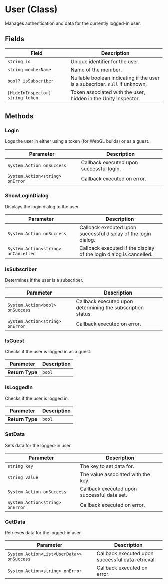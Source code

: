 # User (Class)

Manages authentication and data for the currently logged-in user.

## Fields

| Field                  | Description                                                    |
|------------------------|----------------------------------------------------------------|
| `string id`            | Unique identifier for the user.                                 |
| `string memberName`    | Name of the member.                                            |
| `bool? isSubscriber`   | Nullable boolean indicating if the user is a subscriber. `null` if unknown. |
| `[HideInInspector] string token` | Token associated with the user, hidden in the Unity Inspector. |

## Methods

### Login

Logs the user in either using a token (for WebGL builds) or as a guest.

| Parameter            | Description                                                    |
|----------------------|----------------------------------------------------------------|
| `System.Action onSuccess` | Callback executed upon successful login.                 |
| `System.Action<string> onError` | Callback executed on error.                         |

### ShowLoginDialog

Displays the login dialog to the user.

| Parameter            | Description                                                    |
|----------------------|----------------------------------------------------------------|
| `System.Action onSuccess` | Callback executed upon successful display of the login dialog. |
| `System.Action<string> onCancelled` | Callback executed if the display of the login dialog is cancelled. |

### IsSubscriber

Determines if the user is a subscriber. 

| Parameter            | Description                                                    |
|----------------------|----------------------------------------------------------------|
| `System.Action<bool> onSuccess` | Callback executed upon determining the subscription status. |
| `System.Action<string> onError` | Callback executed on error.                               |

### IsGuest

Checks if the user is logged in as a guest.

| Parameter            | Description                                                      |
|----------------------|----------------------------------------------------------------|
| **Return Type**                | `bool`                                           |

### IsLoggedIn

Checks if the user is logged in.

| Parameter            | Description                                                      |
|----------------------|----------------------------------------------------------------|
| **Return Type**                | `bool`                                           |

### SetData

Sets data for the logged-in user.

| Parameter            | Description                                                    |
|----------------------|----------------------------------------------------------------|
| `string key`         | The key to set data for.                                    |
| `string value`       | The value associated with the key.                         |
| `System.Action onSuccess` | Callback executed upon successful data set.             |
| `System.Action<string> onError` | Callback executed on error.                         |

### GetData

Retrieves data for the logged-in user.

| Parameter            | Description                                                    |
|----------------------|----------------------------------------------------------------|
| `System.Action<List<UserData>> onSuccess` | Callback executed upon successful data retrieval.     |
| `System.Action<string> onError` | Callback executed on error.                         |
